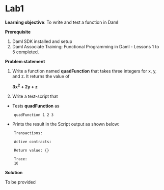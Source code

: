 # Lab1 

**Learning objective**: To write and test a function in Daml

**Prerequisite**
1. Daml SDK installed and setup
2. Daml Associate Training: Functional Programming in Daml - Lessons 1 to 5 completed.

**Problem statement**

1. Write a function named **quadFunction** that takes three integers for x, y, and z. It returns the value of

    **3x<sup>2</sup> + 2y + z**


2. Write a test-script that 

- Tests **quadFunction** as

```
    quadFunction 1 2 3
```

- Prints the result in the Script output as shown below:


```
    Transactions: 

    Active contracts: 

    Return value: {}

    Trace: 
    10

```

**Solution**

To be provided




